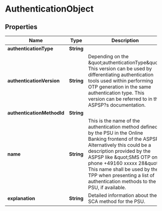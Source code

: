 # AuthenticationObject

## Properties
Name | Type | Description | Notes
------------ | ------------- | ------------- | -------------
**authenticationType** | **String** |  | 
**authenticationVersion** | **String** | Depending on the \&quot;authenticationType\&quot;. This version can be used by differentiating authentication tools used within performing OTP generation in the same authentication type. This version can be referred to in the ASPSP?s documentation.  |  [optional]
**authenticationMethodId** | **String** |  | 
**name** | **String** | This is the name of the authentication method defined by the PSU in the Online Banking frontend of the ASPSP. Alternatively this could be a description provided by the ASPSP like \&quot;SMS OTP on phone +49160 xxxxx 28\&quot;. This name shall be used by the TPP when presenting a list of authentication methods to the PSU, if available.  |  [optional]
**explanation** | **String** | Detailed information about the SCA method for the PSU.  |  [optional]

